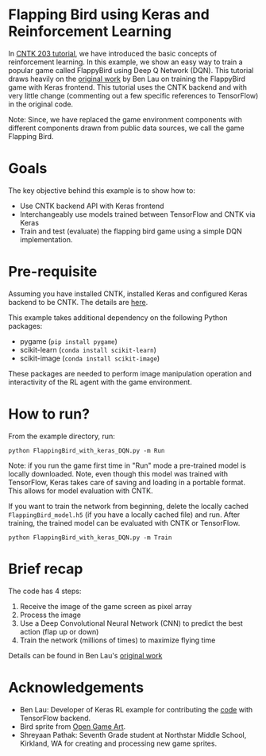 # Flapping Bird using Keras and Reinforcement Learning

In [CNTK 203 tutorial](https://github.com/Microsoft/CNTK/blob/master/Tutorials/CNTK_203_Reinforcement_Learning_Basics.ipynb), 
we have introduced the basic concepts of reinforcement
learning. In this example, we show an easy way to train a popular game called
FlappyBird using Deep Q Network (DQN). This tutorial draws heavily on the
[original work](https://yanpanlau.github.io/2016/07/10/FlappyBird-Keras.html)
by Ben Lau on training the FlappyBird game with Keras frontend. This tutorial
uses the CNTK backend and with very little change (commenting out a few specific
  references to TensorFlow) in the original code. 

Note: Since, we have replaced the game environment components with different components drawn 
from public data sources, we call the game Flapping Bird.

# Goals

The key objective behind this example is to show how to:
- Use CNTK backend API with Keras frontend
- Interchangeably use models trained between TensorFlow and CNTK via Keras
- Train and test (evaluate) the flapping bird game using a simple DQN implementation.

# Pre-requisite

Assuming you have installed CNTK, installed Keras and configured Keras
backend to be CNTK. The details are [here](https://docs.microsoft.com/en-us/cognitive-toolkit/using-cntk-with-keras).

This example takes additional dependency on the following Python packages:
- pygame (`pip install pygame`)
- scikit-learn (`conda install scikit-learn`)
- scikit-image (`conda install scikit-image`)

These packages are needed to perform image manipulation operation and interactivity
of the RL agent with the game environment.

# How to run?

From the example directory, run:

```
python FlappingBird_with_keras_DQN.py -m Run
```

Note: if you run the game first time in "Run" mode a pre-trained model is
locally downloaded. Note, even though this model was trained with TensorFlow,
Keras takes care of saving and loading in a portable format. This allows for 
model evaluation with CNTK.

If you want to train the network from beginning, delete the locally cached
`FlappingBird_model.h5` (if you have a locally cached file) and run. After 
training, the trained model can be evaluated with CNTK or TensorFlow.

```
python FlappingBird_with_keras_DQN.py -m Train
```

# Brief recap

The code has 4 steps:

1. Receive the image of the game screen as pixel array
2. Process the image
3. Use a Deep Convolutional Neural Network (CNN) to predict the best action
(flap up or down)
4. Train the network (millions of times) to maximize flying time

Details can be found in Ben Lau's
[original work](https://yanpanlau.github.io/2016/07/10/FlappyBird-Keras.html)

# Acknowledgements
- Ben Lau: Developer of Keras RL example for contributing the [code](https://yanpanlau.github.io/2016/07/10/FlappyBird-Keras.html) with TensorFlow backend.
- Bird sprite from [Open Game Art](https://opengameart.org/content/free-game-asset-grumpy-flappy-bird-sprite-sheets).
- Shreyaan Pathak: Seventh Grade student at Northstar Middle School, Kirkland, WA for creating and processing new game sprites.
